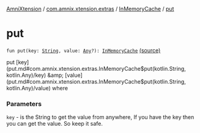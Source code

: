 [AmniXtension](../../index.md) / [com.amnix.xtension.extras](../index.md) / [InMemoryCache](index.md) / [put](./put.md)

# put

`fun put(key: `[`String`](https://kotlinlang.org/api/latest/jvm/stdlib/kotlin/-string/index.html)`, value: `[`Any`](https://kotlinlang.org/api/latest/jvm/stdlib/kotlin/-any/index.html)`?): `[`InMemoryCache`](index.md) [(source)](https://github.com/AmniX/AmniXTension/tree/master/AmniXtension/src/main/java/com/amnix/xtension/extras/InMemoryCache.kt#L27)

put [key](put.md#com.amnix.xtension.extras.InMemoryCache$put(kotlin.String, kotlin.Any)/key) &amp; [value](put.md#com.amnix.xtension.extras.InMemoryCache$put(kotlin.String, kotlin.Any)/value) where

### Parameters

`key` - is the String to get the value from anywhere, If you have the key then you can get the value. So keep it safe.